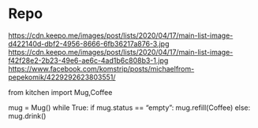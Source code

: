 # Repo

https://cdn.keepo.me/images/post/lists/2020/04/17/main-list-image-d422140d-dbf2-4956-8666-6fb36217a876-3.jpg \
https://cdn.keepo.me/images/post/lists/2020/04/17/main-list-image-f42f28e2-2b23-49e6-ae6c-4ad1b6c808b3-1.jpg \
https://www.facebook.com/komstrip/posts/michaelfrom-pepekomik/4229292623803551/

from kitchen import Mug,Coffee

mug = Mug()
while True:
      if mug.status == “empty”:
            mug.refill(Coffee)
      else:
            mug.drink()
